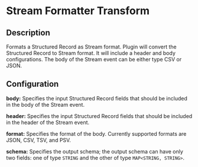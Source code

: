# Stream Formatter Transform

Description
-----------
Formats a Structured Record as Stream format. Plugin will convert the Structured Record to Stream format.
It will include a header and body configurations. The body of the Stream event can be either type CSV or JSON.

Configuration
-------------
**body:** Specifies the input Structured Record fields that should be included in the body of the Stream event.

**header:** Specifies the input Structured Record fields that should be included in the header of the Stream event.

**format:** Specifies the format of the body. Currently supported formats are JSON, CSV, TSV, and PSV.

**schema:** Specifies the output schema; the output schema can have only two fields: one of type ``STRING`` 
and the other of type ``MAP<STRING, STRING>``.

